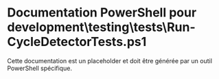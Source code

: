 # Documentation PowerShell pour development\testing\tests\Run-CycleDetectorTests.ps1

Cette documentation est un placeholder et doit être générée par un outil PowerShell spécifique.
